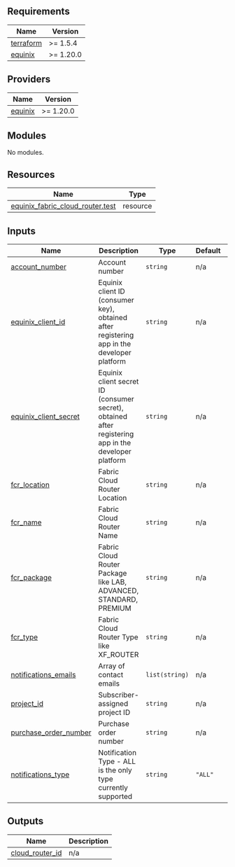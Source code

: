 <!-- BEGIN_TF_DOCS -->
## Requirements

| Name | Version |
|------|---------|
| <a name="requirement_terraform"></a> [terraform](#requirement\_terraform) | >= 1.5.4 |
| <a name="requirement_equinix"></a> [equinix](#requirement\_equinix) | >= 1.20.0 |

## Providers

| Name | Version |
|------|---------|
| <a name="provider_equinix"></a> [equinix](#provider\_equinix) | >= 1.20.0 |

## Modules

No modules.

## Resources

| Name | Type |
|------|------|
| [equinix_fabric_cloud_router.test](https://registry.terraform.io/providers/equinix/equinix/latest/docs/resources/fabric_cloud_router) | resource |

## Inputs

| Name | Description | Type | Default | Required |
|------|-------------|------|---------|:--------:|
| <a name="input_account_number"></a> [account\_number](#input\_account\_number) | Account number | `string` | n/a | yes |
| <a name="input_equinix_client_id"></a> [equinix\_client\_id](#input\_equinix\_client\_id) | Equinix client ID (consumer key), obtained after registering app in the developer platform | `string` | n/a | yes |
| <a name="input_equinix_client_secret"></a> [equinix\_client\_secret](#input\_equinix\_client\_secret) | Equinix client secret ID (consumer secret), obtained after registering app in the developer platform | `string` | n/a | yes |
| <a name="input_fcr_location"></a> [fcr\_location](#input\_fcr\_location) | Fabric Cloud Router Location | `string` | n/a | yes |
| <a name="input_fcr_name"></a> [fcr\_name](#input\_fcr\_name) | Fabric Cloud Router Name | `string` | n/a | yes |
| <a name="input_fcr_package"></a> [fcr\_package](#input\_fcr\_package) | Fabric Cloud Router Package like LAB, ADVANCED, STANDARD, PREMIUM | `string` | n/a | yes |
| <a name="input_fcr_type"></a> [fcr\_type](#input\_fcr\_type) | Fabric Cloud Router Type like XF\_ROUTER | `string` | n/a | yes |
| <a name="input_notifications_emails"></a> [notifications\_emails](#input\_notifications\_emails) | Array of contact emails | `list(string)` | n/a | yes |
| <a name="input_project_id"></a> [project\_id](#input\_project\_id) | Subscriber-assigned project ID | `string` | n/a | yes |
| <a name="input_purchase_order_number"></a> [purchase\_order\_number](#input\_purchase\_order\_number) | Purchase order number | `string` | n/a | yes |
| <a name="input_notifications_type"></a> [notifications\_type](#input\_notifications\_type) | Notification Type - ALL is the only type currently supported | `string` | `"ALL"` | no |

## Outputs

| Name | Description |
|------|-------------|
| <a name="output_cloud_router_id"></a> [cloud\_router\_id](#output\_cloud\_router\_id) | n/a |
<!-- END_TF_DOCS -->